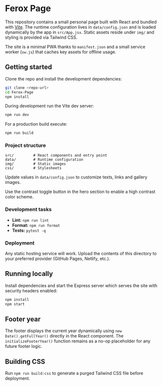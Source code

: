 # Ferox Page

This repository contains a small personal page built with React and bundled with [Vite](https://vitejs.dev/). The runtime configuration lives in `data/config.json` and is loaded dynamically by the app in `src/App.jsx`. Static assets reside under `img/` and styling is provided via Tailwind CSS.

The site is a minimal PWA thanks to `manifest.json` and a small service worker (`sw.js`) that caches key assets for offline usage.

## Getting started

Clone the repo and install the development dependencies:

```bash
git clone <repo-url>
cd Ferox-Page
npm install
```

During development run the Vite dev server:

```bash
npm run dev
```

For a production build execute:

```bash
npm run build
```

### Project structure

```
src/         # React components and entry point
data/        # Runtime configuration
img/         # Static images
css/         # Stylesheets
```

Update values in `data/config.json` to customize texts, links and gallery images.

Use the contrast toggle button in the hero section to enable a high contrast color scheme.

### Development tasks

- **Lint:** `npm run lint`
- **Format:** `npm run format`
- **Tests:** `pytest -q`

### Deployment

Any static hosting service will work. Upload the contents of this directory to your preferred provider (GitHub Pages, Netlify, etc.).

## Running locally

Install dependencies and start the Express server which serves the site with security headers enabled:

```bash
npm install
npm start
```

## Footer year

The footer displays the current year dynamically using `new Date().getFullYear()` directly in the React component. The `initializeFooterYear()` function remains as a no-op placeholder for any future footer logic.

## Building CSS

Run `npm run build:css` to generate a purged Tailwind CSS file before deployment.
